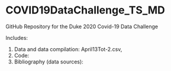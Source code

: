 # COVID19DataChallenge_TS_MD
GitHub Repository for the Duke 2020 Covid-19 Data Challenge

Includes:
1) Data and data compilation: April13Tot-2.csv, 
2) Code: 
3) Bibliography (data sources): 
